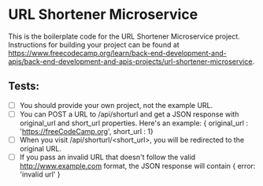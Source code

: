 # URL Shortener Microservice

This is the boilerplate code for the URL Shortener Microservice project. Instructions for building your project can be found at https://www.freecodecamp.org/learn/back-end-development-and-apis/back-end-development-and-apis-projects/url-shortener-microservice.

## Tests:

- [ ] You should provide your own project, not the example URL.
- [ ] You can POST a URL to /api/shorturl and get a JSON response with original_url and short_url properties. Here's an example: { original_url : 'https://freeCodeCamp.org', short_url : 1}
- [ ] When you visit /api/shorturl/<short_url>, you will be redirected to the original URL.
- [ ] If you pass an invalid URL that doesn't follow the valid http://www.example.com format, the JSON response will contain { error: 'invalid url' }
